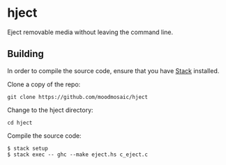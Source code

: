 # hject
Eject removable media without leaving the command line.

## Building

In order to compile the source code, ensure that you have [Stack][stack] installed.

Clone a copy of the repo:

```
git clone https://github.com/moodmosaic/hject
```

Change to the hject directory:

```
cd hject
```

Compile the source code:

```
$ stack setup
$ stack exec -- ghc --make eject.hs c_eject.c
```

[stack]: https://docs.haskellstack.org/en/stable/README/
